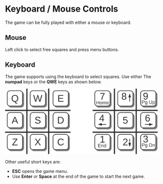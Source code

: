 # Keyboard / Mouse Controls
The game can be fully played with either a mouse or keyboard.

## Mouse
Left click to select free squares and press menu buttons.

## Keyboard
The game supports using the keyboard to select squares. Use either
The **numpad** keys or the **QWE** keys as shown below. 

![key bindings](img/keybindings.svg)

Other useful short keys are:

* **ESC** opens the game menu.
* Use **Enter** or **Space** at the end of the game to start the next game.
